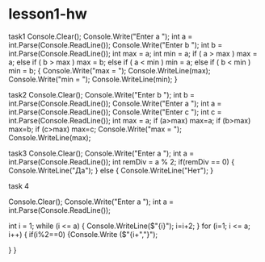 ﻿# lesson1-hw
task1
Console.Clear();
Console.Write("Enter a ");
int a = int.Parse(Console.ReadLine());
Console.Write("Enter b ");
int b = int.Parse(Console.ReadLine());
int max = a;
int min = a;
if  ( a > max ) max = a;
else
if ( b > max ) max = b;
else
if ( a < min ) min = a;
else
if ( b < min ) min = b;
{
    Console.Write("max = ");
    Console.WriteLine(max);
    Console.Write("min = ");
    Console.WriteLine(min);
}






task2
Console.Clear();
Console.Write("Enter b ");
int b = int.Parse(Console.ReadLine());
Console.Write("Enter a ");
int a = int.Parse(Console.ReadLine());
Console.Write("Enter c ");
int c = int.Parse(Console.ReadLine());
int max = a;
if (a>max) max=a;
if (b>max) max=b;
if (c>max) max=c;
Console.Write("max = ");
Console.WriteLine(max);





task3
Console.Clear();
Console.Write("Enter a ");
int a = int.Parse(Console.ReadLine());
int remDiv = a % 2;
if(remDiv == 0)
{
    Console.WriteLine("Да");
}
else
{
    Console.WriteLine("Нет");
}






task 4

Console.Clear();
Console.Write("Enter a ");
int a = int.Parse(Console.ReadLine());

int i = 1;
while (i <= a)
{
    Console.WriteLine($"{i}");
     i=i+2;
}
for (i=1; i <= a; i++)
{
    if(i%2==0)
    {Console.Write ($"{i+","}");

}
}
